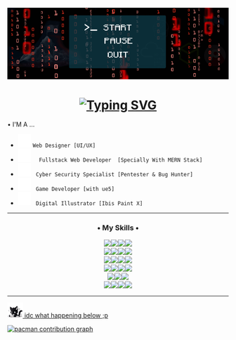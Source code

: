 ![Banner](https://github.com/yousafee/yousafee/blob/main/banner.gif) 

<h1 align="center"><a href="https://git.io/typing-svg"><img src="https://readme-typing-svg.demolab.com?font=Fira+Code&size=30&duration=8000&pause=300&color=9C9C9C&center=true&vCenter=true&random=true&width=435&lines=%E2%80%A2+%E2%80%A2+%E2%80%A2+%E2%80%A2+%E2%80%A2;%E2%80%A2+%E2%80%A2+%E2%80%A2+%E2%80%A2+%E2%80%A2;%E2%80%A2+%E2%80%A2+%E2%80%A2+%E2%80%A2+%E2%80%A2;%E2%80%A2+%E2%80%A2+%E2%80%A2+%E2%80%A2+%E2%80%A2;%E2%80%A2+%E2%80%A2+%E2%80%A2+%E2%80%A2+%E2%80%A2;turu+%E1%B6%BB+%F0%9D%97%93+%F0%90%B0%81" alt="Typing SVG" /></a></h1>

 •  I'M A ...  
 - <img src="https://github.com/yousafee/yousafee/blob/main/Arrow.gif" width="30"/> `Web Designer [UI/UX] `
 - <img src="https://github.com/yousafee/yousafee/blob/main/Arrow.gif" width="30"/> `  Fullstack Web Developer  [Specially With MERN Stack]`
 - <img src="https://github.com/yousafee/yousafee/blob/main/Arrow.gif" width="30"/> `  Cyber Security Specialist [Pentester & Bug Hunter] `
- <img src="https://github.com/yousafee/yousafee/blob/main/Arrow.gif" width="30"/> ` Game Developer [with ue5]`
- <img src="https://github.com/yousafee/yousafee/blob/main/Arrow.gif" width="30"/> ` Digital Illustrator [Ibis Paint X]`

<hr/>
<p align="left">
</p>

<div>
<h3 align="center">• My Skills •</h3>

<div align="center">
  <a href="#"><img src="https://img.shields.io/badge/HTML5-E34F26?style=for-the-badge&logo=html5&logoColor=white"><img src="https://img.shields.io/badge/CSS3-1572B6?style=for-the-badge&logo=css3&logoColor=white"><img src="https://img.shields.io/badge/Bootstrap-563D7C?style=for-the-badge&logo=bootstrap&logoColor=white"><img src="https://img.shields.io/badge/Tailwind_CSS-38B2AC?style=for-the-badge&logo=tailwind-css&logoColor=white"></div>
<div align="center"><img src="https://img.shields.io/badge/JavaScript-323330?style=for-the-badge&logo=javascript&logoColor=F7DF1E"><img src="https://img.shields.io/badge/GSAP-93CF2B?style=for-the-badge&logo=greensock&logoColor=white"><img src="https://img.shields.io/badge/Node%20js-339933?style=for-the-badge&logo=nodedotjs&logoColor=white"><img src="https://img.shields.io/badge/Express%20js-000000?style=for-the-badge&logo=express&logoColor=white"></div>
<div align="center"><img src="https://img.shields.io/badge/Chart%20js-FF6384?style=for-the-badge&logo=chartdotjs&logoColor=white"><img src="https://img.shields.io/badge/Python-FFD43B?style=for-the-badge&logo=python&logoColor=blue"><img src="https://img.shields.io/badge/Figma-F24E1E?style=for-the-badge&logo=figma&logoColor=white"><img src="https://img.shields.io/badge/MongoDB-4EA94B?style=for-the-badge&logo=mongodb&logoColor=white">
</div><div align="center"><img src="https://img.shields.io/badge/Docker-2CA5E0?style=for-the-badge&logo=docker&logoColor=white"><img src="https://img.shields.io/badge/React-20232A?style=for-the-badge&logo=react&logoColor=61DAFB"><img src="https://img.shields.io/badge/ThreeJs-black?style=for-the-badge&logo=three.js&logoColor=white"><img src="https://img.shields.io/badge/PHP-777BB4?style=for-the-badge&logo=php&logoColor=white"></div>
</div><div align="center"><img src="https://img.shields.io/badge/blender-%23F5792A.svg?style=for-the-badge&logo=blender&logoColor=white"><img src="https://img.shields.io/badge/-Unreal%20Engine-313131?style=for-the-badge&logo=unreal-engine&logoColor=white"><img src="https://img.shields.io/badge/C%2B%2B-00599C?style=for-the-badge&logo=c%2B%2B&logoColor=white"></div><div align="center"><img src="https://img.shields.io/badge/Django-092E20?style=for-the-badge&logo=django&logoColor=green"</img><img src="https://img.shields.io/badge/firebase-ffca28?style=for-the-badge&logo=firebase&logoColor=black"></img><img src="https://img.shields.io/badge/Kali_Linux-557C94?style=for-the-badge&logo=kali-linux&logoColor=white"><img src="https://img.shields.io/badge/burpsuite-FF6633?style=for-the-badge&logo=burpsuite&logoColor=white"></div>

<hr/>

</ol>

<img src="https://github.com/yousafee/yousafee/blob/main/Tak%20berjudul27_20250710071741.png" width="35"/> idc what happening below ;p

<picture>
  <source media="(prefers-color-scheme: dark)" srcset="https://raw.githubusercontent.com/Hai-hay /Hai-hay /output/pacman-contribution-graph-dark.svg">
  <source media="(prefers-color-scheme: light)" srcset="https://raw.githubusercontent.com/Hai-hay /Hai-hay /output/pacman-contribution-graph.svg">
  <img alt="pacman contribution graph" src="https://raw.githubusercontent.com/Hai-hay /Hai-hay /output/pacman-contribution-graph.svg">
</picture>

###
